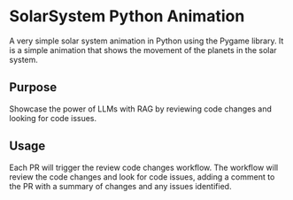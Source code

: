 # SolarSystem Python Animation

A very simple solar system animation in Python using the Pygame library. It is a simple animation that shows the movement of the planets in the solar system.

## Purpose

Showcase the power of LLMs with RAG by reviewing code changes and looking for code issues.

## Usage

Each PR will trigger the review code changes workflow. The workflow will review the code changes and look for code issues, adding a comment to the PR with a summary of changes and any issues identified.